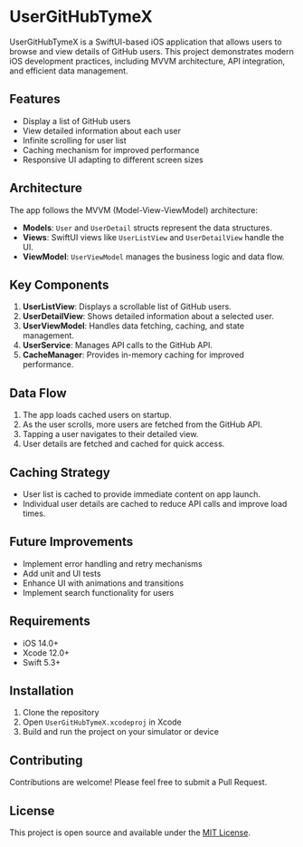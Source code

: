 # UserGitHubTymeX

UserGitHubTymeX is a SwiftUI-based iOS application that allows users to browse and view details of GitHub users. This project demonstrates modern iOS development practices, including MVVM architecture, API integration, and efficient data management.

## Features

- Display a list of GitHub users
- View detailed information about each user
- Infinite scrolling for user list
- Caching mechanism for improved performance
- Responsive UI adapting to different screen sizes

## Architecture

The app follows the MVVM (Model-View-ViewModel) architecture:

- **Models**: `User` and `UserDetail` structs represent the data structures.
- **Views**: SwiftUI views like `UserListView` and `UserDetailView` handle the UI.
- **ViewModel**: `UserViewModel` manages the business logic and data flow.

## Key Components

1. **UserListView**: Displays a scrollable list of GitHub users.
2. **UserDetailView**: Shows detailed information about a selected user.
3. **UserViewModel**: Handles data fetching, caching, and state management.
4. **UserService**: Manages API calls to the GitHub API.
5. **CacheManager**: Provides in-memory caching for improved performance.

## Data Flow

1. The app loads cached users on startup.
2. As the user scrolls, more users are fetched from the GitHub API.
3. Tapping a user navigates to their detailed view.
4. User details are fetched and cached for quick access.

## Caching Strategy

- User list is cached to provide immediate content on app launch.
- Individual user details are cached to reduce API calls and improve load times.

## Future Improvements

- Implement error handling and retry mechanisms
- Add unit and UI tests
- Enhance UI with animations and transitions
- Implement search functionality for users

## Requirements

- iOS 14.0+
- Xcode 12.0+
- Swift 5.3+

## Installation

1. Clone the repository
2. Open `UserGitHubTymeX.xcodeproj` in Xcode
3. Build and run the project on your simulator or device

## Contributing

Contributions are welcome! Please feel free to submit a Pull Request.

## License

This project is open source and available under the [MIT License](LICENSE).
